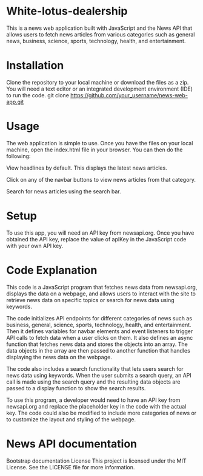 # White-lotus-dealership
This is a news web application built with JavaScript and the News API that allows users to fetch news articles from various categories such as general news, business, science, sports, technology, health, and entertainment.

# Installation
Clone the repository to your local machine or download the files as a zip. You will need a text editor or an integrated development environment (IDE) to run the code.
git clone https://github.com/your_username/news-web-app.git

# Usage
The web application is simple to use. Once you have the files on your local machine, open the index.html file in your browser. You can then do the following:

View headlines by default. This displays the latest news articles.

Click on any of the navbar buttons to view news articles from that category.

Search for news articles using the search bar.

# Setup
To use this app, you will need an API key from newsapi.org. Once you have obtained the API key, replace the value of apiKey in the JavaScript code with your own API key.

# Code Explanation
This code is a JavaScript program that fetches news data from newsapi.org, displays the data on a webpage, and allows users to interact with the site to retrieve news data on specific topics or search for news data using keywords.

The code initializes API endpoints for different categories of news such as business, general, science, sports, technology, health, and entertainment. Then it defines variables for navbar elements and event listeners to trigger API calls to fetch data when a user clicks on them. It also defines an async function that fetches news data and stores the objects into an array. The data objects in the array are then passed to another function that handles displaying the news data on the webpage.

The code also includes a search functionality that lets users search for news data using keywords. When the user submits a search query, an API call is made using the search query and the resulting data objects are passed to a display function to show the search results.

To use this program, a developer would need to have an API key from newsapi.org and replace the placeholder key in the code with the actual key. The code could also be modified to include more categories of news or to customize the layout and styling of the webpage.



# News API documentation
Bootstrap documentation
License
This project is licensed under the MIT License. See the LICENSE file for more information.